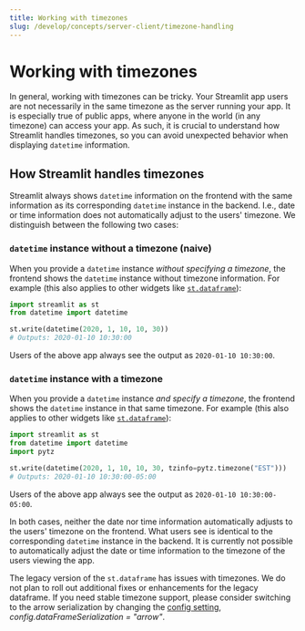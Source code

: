 ```yaml
---
title: Working with timezones
slug: /develop/concepts/server-client/timezone-handling
---
```


# Working with timezones

In general, working with timezones can be tricky. Your Streamlit app users are not necessarily in the same timezone as the server running your app. It is especially true of public apps, where anyone in the world (in any timezone) can access your app. As such, it is crucial to understand how Streamlit handles timezones, so you can avoid unexpected behavior when displaying `datetime` information.

## How Streamlit handles timezones

Streamlit always shows `datetime` information on the frontend with the same information as its corresponding `datetime` instance in the backend. I.e., date or time information does not automatically adjust to the users' timezone. We distinguish between the following two cases:

### **`datetime` instance without a timezone (naive)**

When you provide a `datetime` instance _without specifying a timezone_, the frontend shows the `datetime` instance without timezone information. For example (this also applies to other widgets like [`st.dataframe`](/develop/api-reference/data/st.dataframe)):

```python
import streamlit as st
from datetime import datetime

st.write(datetime(2020, 1, 10, 10, 30))
# Outputs: 2020-01-10 10:30:00
```

Users of the above app always see the output as `2020-01-10 10:30:00`.

### **`datetime` instance with a timezone**

When you provide a `datetime` instance _and specify a timezone_, the frontend shows the `datetime` instance in that same timezone. For example (this also applies to other widgets like [`st.dataframe`](/develop/api-reference/data/st.dataframe)):

```python
import streamlit as st
from datetime import datetime
import pytz

st.write(datetime(2020, 1, 10, 10, 30, tzinfo=pytz.timezone("EST")))
# Outputs: 2020-01-10 10:30:00-05:00
```

Users of the above app always see the output as `2020-01-10 10:30:00-05:00`.

In both cases, neither the date nor time information automatically adjusts to the users' timezone on the frontend. What users see is identical to the corresponding `datetime` instance in the backend. It is currently not possible to automatically adjust the date or time information to the timezone of the users viewing the app.

<Note>

The legacy version of the `st.dataframe` has issues with timezones. We do not plan to roll out additional fixes or enhancements for the legacy dataframe. If you need stable timezone support, please consider switching to the arrow serialization by changing the [config setting](/develop/concepts/configuration#set-configuration-options), _config.dataFrameSerialization = "arrow"_.

</Note>
